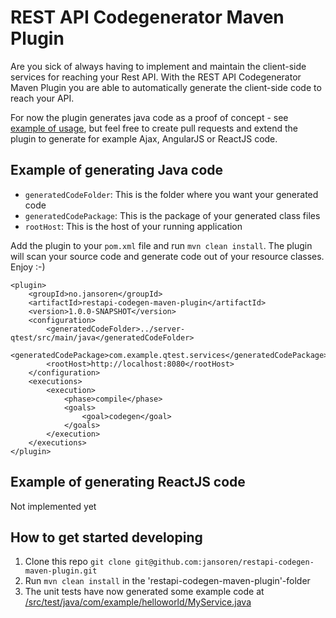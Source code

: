 # REST API Codegenerator Maven Plugin

Are you sick of always having to implement and maintain the client-side services for reaching your Rest API.
With the REST API Codegenerator Maven Plugin you are able to automatically generate the client-side code to reach your API.

For now the plugin generates java code as a proof of concept - see [example of usage](https://github.com/jansoren/akka-persistence-java-example), but feel free to create pull requests and extend the plugin to generate for example Ajax, AngularJS or ReactJS code.

## Example of generating Java code

- `generatedCodeFolder`: This is the folder where you want your generated code
- `generatedCodePackage`: This is the package of your generated class files
- `rootHost`: This is the host of your running application

Add the plugin to your `pom.xml` file and run `mvn clean install`. The plugin will scan your source code and generate code out of your resource classes.
Enjoy :-)

```
<plugin>
    <groupId>no.jansoren</groupId>
    <artifactId>restapi-codegen-maven-plugin</artifactId>
    <version>1.0.0-SNAPSHOT</version>
    <configuration>
        <generatedCodeFolder>../server-qtest/src/main/java</generatedCodeFolder>
        <generatedCodePackage>com.example.qtest.services</generatedCodePackage>
        <rootHost>http://localhost:8080</rootHost>
    </configuration>
    <executions>
        <execution>
            <phase>compile</phase>
            <goals>
                <goal>codegen</goal>
            </goals>
        </execution>
    </executions>
</plugin>
```

## Example of generating ReactJS code

Not implemented yet

## How to get started developing

1. Clone this repo `git clone git@github.com:jansoren/restapi-codegen-maven-plugin.git`
1. Run `mvn clean install` in the 'restapi-codegen-maven-plugin'-folder
1. The unit tests have now generated some example code at [/src/test/java/com/example/helloworld/MyService.java](https://github.com/jansoren/restapi-codegen-maven-plugin/blob/master/src/test/java/com/example/helloworld/MyService.java)


